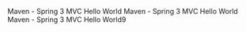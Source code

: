 Maven - Spring 3 MVC Hello World
Maven - Spring 3 MVC Hello World
Maven - Spring 3 MVC Hello World9

